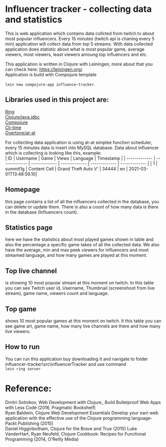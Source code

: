 # Influencer tracker - collecting data and statistics

This is web application which contains data collcted from twitch.tv about most popular influencers. Every 15 minutes (twitch api is chaning every 5 min) application will collect data from top 5 streams. With data collected application does statistic about what is most popular game, average viewers, most viewers, least viewers amoung top influencers and etc.  

This application is written in Clojure with Leiningen, more about that you can check here: https://leiningen.org/.   
Application is build with Compojure template   
  
```lein new compojure-app influence-tracker```.  
  
## Libraries used in this project are:  
[Ring](https://github.com/ring-clojure/ring)  
[Clojure/java.jdbc](https://github.com/clojure/java.jdbc)  
[Compojure](https://github.com/weavejester/compojure)  
[Clj-time](https://github.com/clj-time/clj-time)  
[Overtone/at-at](https://github.com/overtone/at-at)  

For collecting data application is using at-at simplee function scheduler, every 15 minutes data is insert into MySQL database. Data about influencer which is collecting is looking like this, example:  
| ID            | Username      | Game          |    Views      | Language      | Timestamp     |
| ------------- | ------------- | ------------- | ------------- | ------------- | ------------- |
| 1  | summit1g  | Content Cell  | Grand Theft Auto V'  | 34444  | en  | 2021-03-01T13:48:59.10|  
  
    
## Homepage 
this page contains a list of all the influencers collected in the database, you can delete or update them. There is also a count of how many data is there in the database (Influencers count).  
  
## Statistics page 
here we have the statistics about most played games shown in table and also the percentage a specific game takes of all the collected data. We also have the average, min and max peek viewers for influencers and most streamed language, and how many games are played at this moment.  
  
## Top live channel 
is showing 10 most popular stream at this moment on twitch. In this table you can see Twitch user id, Username, Thumbnail (screenshoot from live stream), game name, viewers count and language.  
  
## Top game 
shows 10 most popular games at this moment on twitch. It this table you can see game art, game name, how many live channels are there and how many live viewers.  
  
  
## How to run
You can run this application buy downloading it and navigate to folder influencer-tracker\src\influencerTracker and use command  
```lein ring server```  
  
      
# Reference:  
Dmitri Sotnikov, Web Development with Clojure_ Build Bulletproof Web Apps with Less Code (2016, Pragmatic Bookshelf)  
Ryan Baldwin, Clojure Web Development Essentials Develop your own web application with the effective use of the Clojure programming language-Packt Publishing (2015)  
Daniel Higginbotham, Clojure for the Brave and True (2015)
Luke VanderHart, Ryan Neufeld, Clojure Cookbook: Recipes for Functional Programming (2014, O'Reilly Media)



 


